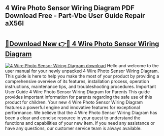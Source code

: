 ## 4 Wire Photo Sensor Wiring Diagram PDF Download Free - Part-Vbe User Guide Repair aX56I

# <h2><a href="http://dflsamg.blite.top/?on=4+Wire+Photo+Sensor+Wiring+Diagram">🔗Download New 👉🔴 4 Wire Photo Sensor Wiring Diagram</a></h2>

[![4 Wire Photo Sensor Wiring Diagram download](https://i.imgur.com/lujVjoI.png)](http://dflsamg.blite.top/?on=4+Wire+Photo+Sensor+Wiring+Diagram)
Hello and welcome to the user manual for your newly unpacked 4 Wire Photo Sensor Wiring Diagram. This guide is here to help you make the most of your product by providing a comprehensive overview of its features, installation process, operation instructions, maintenance tips, and troubleshooting procedures. Important User Guide 4 Wire Photo Sensor Wiring Diagram for Parents This guide provides important information for parents regarding the safe use of this product for children. Your new 4 Wire Photo Sensor Wiring Diagram features a powerful engine and innovative features for exceptional performance. We believe that the 4 Wire Photo Sensor Wiring Diagram has been a clear and concise resource in your quest to understand the functions and capabilities of your new item. If you need any assistance or have any questions, our customer service team is always available.

